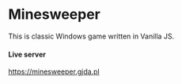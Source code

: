 # Minesweeper
This is classic Windows game written in Vanilla JS.

#### Live server

https://minesweeper.gjda.pl

